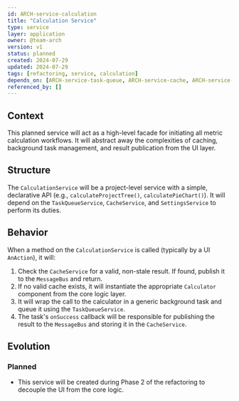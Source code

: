 ```yaml
---
id: ARCH-service-calculation
title: "Calculation Service"
type: service
layer: application
owner: @team-arch
version: v1
status: planned
created: 2024-07-29
updated: 2024-07-29
tags: [refactoring, service, calculation]
depends_on: [ARCH-service-task-queue, ARCH-service-cache, ARCH-service-settings, ARCH-core-calculator]
referenced_by: []
---
```

## Context

This planned service will act as a high-level facade for initiating all metric calculation workflows. It will abstract away the complexities of caching, background task management, and result publication from the UI layer.

## Structure

The `CalculationService` will be a project-level service with a simple, declarative API (e.g., `calculateProjectTree()`, `calculatePieChart()`). It will depend on the `TaskQueueService`, `CacheService`, and `SettingsService` to perform its duties.

## Behavior

When a method on the `CalculationService` is called (typically by a UI `AnAction`), it will:
1. Check the `CacheService` for a valid, non-stale result. If found, publish it to the `MessageBus` and return.
2. If no valid cache exists, it will instantiate the appropriate `Calculator` component from the core logic layer.
3. It will wrap the call to the calculator in a generic background task and queue it using the `TaskQueueService`.
4. The task's `onSuccess` callback will be responsible for publishing the result to the `MessageBus` and storing it in the `CacheService`.

## Evolution

### Planned
- This service will be created during Phase 2 of the refactoring to decouple the UI from the core logic.

